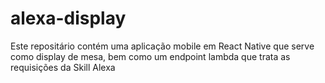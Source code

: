 # alexa-display
Este repositário contém uma aplicação mobile em React Native que serve como display de mesa, bem como um endpoint lambda que trata as requisições da Skill Alexa

